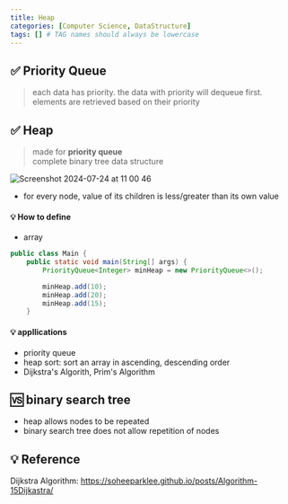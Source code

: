 ```yaml
---
title: Heap
categories: [Computer Science, DataStructure]
tags: [] # TAG names should always be lowercase
---
```


## ✅ Priority Queue

> each data has priority.
> the data with priority will dequeue first.
> elements are retrieved based on their priority

## ✅ Heap

> made for **priority queue** <br>
> complete binary tree data structure <br>

![Screenshot 2024-07-24 at 11 00 46](https://github.com/user-attachments/assets/d3c747ad-e767-47c0-9fcd-dff13203c716)

- for every node, value of its children is less/greater than its own value

#### 💡 How to define

- array

```java
public class Main {
    public static void main(String[] args) {
        PriorityQueue<Integer> minHeap = new PriorityQueue<>();

        minHeap.add(10);
        minHeap.add(20);
        minHeap.add(15);
    }
```

#### 💡 appllications

- priority queue
- heap sort: sort an array in ascending, descending order
- Dijkstra's Algorith, Prim's Algorithm

## 🆚 binary search tree

- heap allows nodes to be repeated
- binary search tree does not allow repetition of nodes

## 💡 Reference

Dijkstra Algorithm: <https://soheeparklee.github.io/posts/Algorithm-15Dijkastra/> <br>
